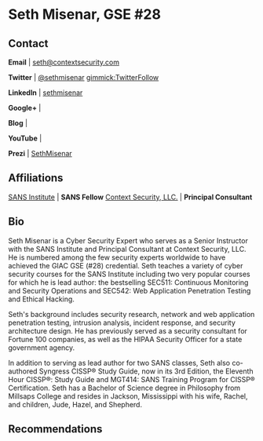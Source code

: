 Seth Misenar, GSE #28
============

Contact
-------
**Email** | [seth@contextsecurity.com](mailto:seth@contextsecurity.com)

**Twitter** | [@sethmisenar](http://twitter.com/sethmisenar) [gimmick:TwitterFollow](@sethmisenar)

**LinkedIn** | [sethmisenar](http://linkedin.com/in/sethmisenar)

**Google+** | []()

**Blog** | []()

**YouTube** | []()

**Prezi** | [SethMisenar](http://prezi.com/p/sethmisenar)

Affiliations
-------
[SANS Institute](http://www.sans.org) | **SANS Fellow**
[Context Security, LLC.](http://www.contextsecurity.com) | **Principal Consultant**

Bio
-----------
 
Seth Misenar is a Cyber Security Expert who serves as a Senior Instructor with the SANS Institute and Principal Consultant at Context Security, LLC.  He is numbered among the few security experts worldwide to have achieved the GIAC GSE (#28) credential. Seth teaches a variety of cyber security courses for the SANS Institute including two very popular courses for which he is lead author: the bestselling SEC511: Continuous Monitoring and Security Operations and SEC542: Web Application Penetration Testing and Ethical Hacking. 

Seth's background includes security research, network and web application penetration testing, intrusion analysis, incident response, and security architecture design. He has previously served as a security consultant for Fortune 100 companies, as well as the HIPAA Security Officer for a state government agency.

In addition to serving as lead author for two SANS classes, Seth also co-authored Syngress CISSP® Study Guide, now in its 3rd  Edition, the Eleventh Hour CISSP®: Study Guide and MGT414: SANS Training Program for CISSP® Certification.  Seth has a Bachelor of Science degree in Philosophy from Millsaps College and resides in Jackson, Mississippi with his wife, Rachel, and children, Jude, Hazel, and Shepherd.

Recommendations
----------------
